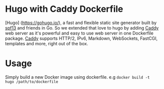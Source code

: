 # Hugo with Caddy Dockerfile
[Hugo] (https://gohugo.io/), a fast and flexible static site generator built by [spf13](https://github.com/spf13/hugo) and friends in Go. So we extended that love to hugo by adding [Caddy](https://caddyserver.com/) web server as it's powerful and easy to use web server in one Dockerfile package. [Caddy](https://caddyserver.com/) supports HTTP/2, IPv6, Markdown, WebSockets, FastCGI, templates and more, right out of the box.

# Usage
Simply build a new Docker image using dockerfile. e.g ``` docker build -t hugo /path/to/dockerfile ``` 
